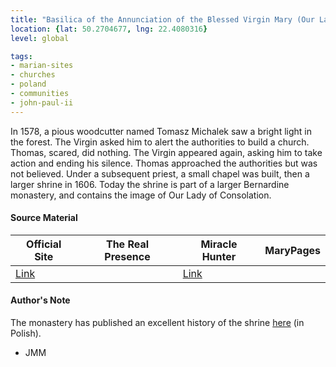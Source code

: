 ```yaml
---
title: "Basilica of the Annunciation of the Blessed Virgin Mary (Our Lady of Lezajsk, Lady of Consolation)"
location: {lat: 50.2704677, lng: 22.4080316}
level: global

tags:
- marian-sites
- churches
- poland
- communities
- john-paul-ii
---
```


In 1578, a pious woodcutter named Tomasz Michalek saw a bright light in the forest.  The Virgin asked him to alert the authorities to build a church.  Thomas, scared, did nothing.  The Virgin appeared again, asking him to take action and ending his silence.  Thomas approached the authorities but was not believed.  Under a subsequent priest, a small chapel was built, then a larger shrine in 1606.  Today the shrine is part of a larger Bernardine monastery, and contains the image of Our Lady of Consolation.

#### Source Material

| Official Site | The Real Presence | Miracle Hunter | MaryPages |
| --- | --- | --- | --- |
| [Link](https://lezajsk.bernardyni.pl/) | | [Link](https://www.miraclehunter.com/marian_apparitions/approved_apparitions/lejask/index.html) | |

#### Author's Note

The monastery has published an excellent history of the shrine [here](https://lezajsk.bernardyni.pl/historia/) (in Polish).

- JMM
